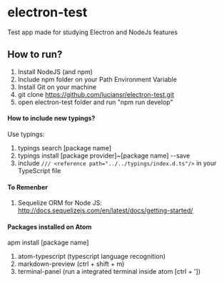 # electron-test

Test app made for studying Electron and NodeJs features  

## How to run?

1. Install NodeJS (and npm)
2. Include npm folder on your Path Environment Variable
3. Install Git on your machine
4. git clone https://github.com/luciansr/electron-test.git
5. open electron-test folder and run "npm run develop"


#### How to include new typings?

Use typings:

1. typings search [package name]
2. typings install [package provider]~[package name] --save
3. include `/// <reference path="../../typings/index.d.ts"/>` in your TypeScript file

#### To Remenber

1. Sequelize ORM for Node JS: http://docs.sequelizejs.com/en/latest/docs/getting-started/


#### Packages installed on Atom

apm install [package name]  
1. atom-typescript (typescript language recognition)
2. markdown-preview (ctrl + shift + m)
3. terminal-panel (run a integrated terminal inside atom [ctrl + '])
